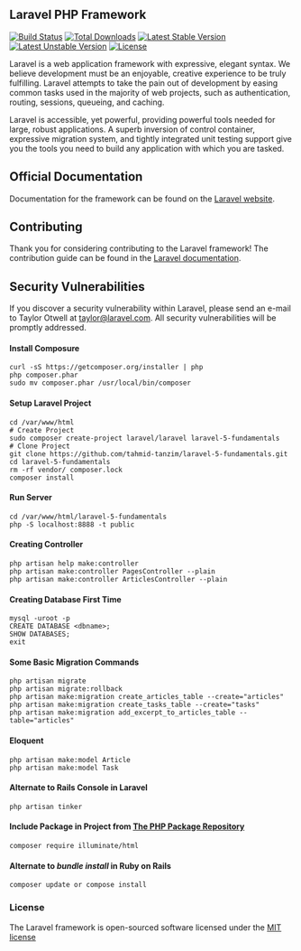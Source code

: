## Laravel PHP Framework

[![Build Status](https://travis-ci.org/laravel/framework.svg)](https://travis-ci.org/laravel/framework)
[![Total Downloads](https://poser.pugx.org/laravel/framework/d/total.svg)](https://packagist.org/packages/laravel/framework)
[![Latest Stable Version](https://poser.pugx.org/laravel/framework/v/stable.svg)](https://packagist.org/packages/laravel/framework)
[![Latest Unstable Version](https://poser.pugx.org/laravel/framework/v/unstable.svg)](https://packagist.org/packages/laravel/framework)
[![License](https://poser.pugx.org/laravel/framework/license.svg)](https://packagist.org/packages/laravel/framework)

Laravel is a web application framework with expressive, elegant syntax. We believe development must be an enjoyable, creative experience to be truly fulfilling. Laravel attempts to take the pain out of development by easing common tasks used in the majority of web projects, such as authentication, routing, sessions, queueing, and caching.

Laravel is accessible, yet powerful, providing powerful tools needed for large, robust applications. A superb inversion of control container, expressive migration system, and tightly integrated unit testing support give you the tools you need to build any application with which you are tasked.

## Official Documentation

Documentation for the framework can be found on the [Laravel website](http://laravel.com/docs).

## Contributing

Thank you for considering contributing to the Laravel framework! The contribution guide can be found in the [Laravel documentation](http://laravel.com/docs/contributions).

## Security Vulnerabilities

If you discover a security vulnerability within Laravel, please send an e-mail to Taylor Otwell at taylor@laravel.com. All security vulnerabilities will be promptly addressed.

#### Install Composure
```
curl -sS https://getcomposer.org/installer | php
php composer.phar
sudo mv composer.phar /usr/local/bin/composer
```
#### Setup Laravel Project
```
cd /var/www/html
# Create Project
sudo composer create-project laravel/laravel laravel-5-fundamentals
# Clone Project
git clone https://github.com/tahmid-tanzim/laravel-5-fundamentals.git
cd laravel-5-fundamentals
rm -rf vendor/ composer.lock
composer install
```
#### Run Server
```
cd /var/www/html/laravel-5-fundamentals
php -S localhost:8888 -t public
```
#### Creating Controller
```
php artisan help make:controller
php artisan make:controller PagesController --plain
php artisan make:controller ArticlesController --plain
```
#### Creating Database First Time
```
mysql -uroot -p
CREATE DATABASE <dbname>;
SHOW DATABASES;
exit
```
#### Some Basic Migration Commands
```
php artisan migrate
php artisan migrate:rollback
php artisan make:migration create_articles_table --create="articles"
php artisan make:migration create_tasks_table --create="tasks"
php artisan make:migration add_excerpt_to_articles_table --table="articles"
```
#### Eloquent
```
php artisan make:model Article
php artisan make:model Task
```
#### Alternate to Rails Console in Laravel
```
php artisan tinker
```
#### Include Package in Project from [The PHP Package Repository](https://packagist.org/)
```
composer require illuminate/html
```
#### Alternate to *bundle install* in Ruby on Rails
```
composer update or compose install
```
### License

The Laravel framework is open-sourced software licensed under the [MIT license](http://opensource.org/licenses/MIT)


